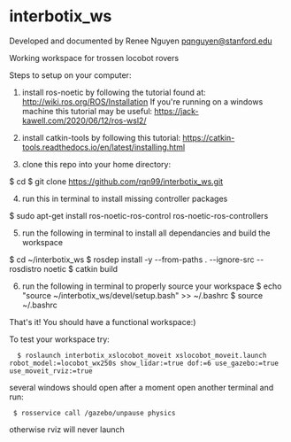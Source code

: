 # interbotix_ws
Developed and documented by Renee Nguyen
pqnguyen@stanford.edu

Working workspace for trossen locobot rovers 

Steps to setup on your computer:
1. install ros-noetic by following the tutorial found at: http://wiki.ros.org/ROS/Installation
      If you're running on a windows machine this tutorial may be useful: https://jack-kawell.com/2020/06/12/ros-wsl2/

2. install catkin-tools by following this tutorial: https://catkin-tools.readthedocs.io/en/latest/installing.html

3. clone this repo into your home directory: 

$ cd
$ git clone https://github.com/rqn99/interbotix_ws.git

4. run this in terminal to install missing controller packages 

$ sudo apt-get install ros-noetic-ros-control ros-noetic-ros-controllers

5. run the following in terminal to install all dependancies and build the workspace 

$ cd ~/interbotix_ws
$ rosdep install -y --from-paths . --ignore-src --rosdistro noetic
$ catkin build

6. run the following in terminal to properly source your workspace
      $ echo "source ~/interbotix_ws/devel/setup.bash" >> ~/.bashrc
      $ source ~/.bashrc

That's it! You should have a functional workspace:) 

To test your workspace try:

      $ roslaunch interbotix_xslocobot_moveit xslocobot_moveit.launch robot_model:=locobot_wx250s show_lidar:=true dof:=6 use_gazebo:=true use_moveit_rviz:=true
      
several windows should open after a moment open another terminal and run:
     
     $ rosservice call /gazebo/unpause physics 
     
otherwise rviz will never launch 
